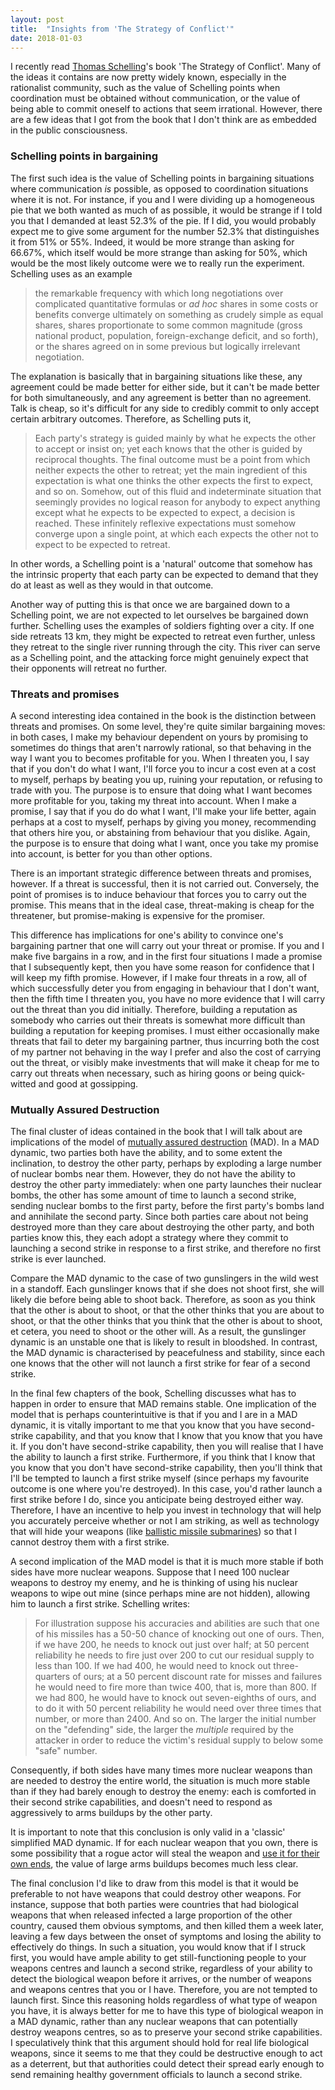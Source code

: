 ```yaml
---
layout: post
title:  "Insights from 'The Strategy of Conflict'"
date: 2018-01-03
---
```


I recently read [Thomas Schelling](https://en.wikipedia.org/wiki/Thomas_Schelling)'s book 'The Strategy of Conflict'. Many of the ideas it contains are now pretty widely known, especially in the rationalist community, such as the value of Schelling points when coordination must be obtained without communication, or the value of being able to commit oneself to actions that seem irrational. However, there are a few ideas that I got from the book that I don't think are as embedded in the public consciousness.

### Schelling points in bargaining

The first such idea is the value of Schelling points in bargaining situations where communication _is_ possible, as opposed to coordination situations where it is not. For instance, if you and I were dividing up a homogeneous pie that we both wanted as much of as possible, it would be strange if I told you that I demanded at least 52.3% of the pie. If I did, you would probably expect me to give some argument for the number 52.3% that distinguishes it from 51% or 55%. Indeed, it would be more strange than asking for 66.67%, which itself would be more strange than asking for 50%, which would be the most likely outcome were we to really run the experiment. Schelling uses as an example

> the remarkable frequency with which long negotiations over complicated quantitative formulas or _ad hoc_ shares in some costs or benefits converge ultimately on something as crudely simple as equal shares, shares proportionate to some common magnitude (gross national product, population, foreign-exchange deficit, and so forth), or the shares agreed on in some previous but logically irrelevant negotiation.

The explanation is basically that in bargaining situations like these, any agreement could be made better for either side, but it can't be made better for both simultaneously, and any agreement is better than no agreement. Talk is cheap, so it's difficult for any side to credibly commit to only accept certain arbitrary outcomes. Therefore, as Schelling puts it,

> Each party's strategy is guided mainly by what he expects the other to accept or insist on; yet each knows that the other is guided by reciprocal thoughts. The final outcome must be a point from which neither expects the other to retreat; yet the main ingredient of this expectation is what one thinks the other expects the first to expect, and so on. Somehow, out of this fluid and indeterminate situation that seemingly provides no logical reason for anybody to expect anything except what he expects to be expected to expect, a decision is reached. These infinitely reflexive expectations must somehow converge upon a single point, at which each expects the other not to expect to be expected to retreat.

In other words, a Schelling point is a 'natural' outcome that somehow has the intrinsic property that each party can be expected to demand that they do at least as well as they would in that outcome.

Another way of putting this is that once we are bargained down to a Schelling point, we are not expected to let ourselves be bargained down further. Schelling uses the examples of soldiers fighting over a city. If one side retreats 13 km, they might be expected to retreat even further, unless they retreat to the single river running through the city. This river can serve as a Schelling point, and the attacking force might genuinely expect that their opponents will retreat no further.

### Threats and promises

A second interesting idea contained in the book is the distinction between threats and promises. On some level, they're quite similar bargaining moves: in both cases, I make my behaviour dependent on yours by promising to sometimes do things that aren't narrowly rational, so that behaving in the way I want you to becomes profitable for you. When I threaten you, I say that if you don't do what I want, I'll force you to incur a cost even at a cost to myself, perhaps by beating you up, ruining your reputation, or refusing to trade with you. The purpose is to ensure that doing what I want becomes more profitable for you, taking my threat into account. When I make a promise, I say that if you do do what I want, I'll make your life better, again perhaps at a cost to myself, perhaps by giving you money, recommending that others hire you, or abstaining from behaviour that you dislike. Again, the purpose is to ensure that doing what I want, once you take my promise into account, is better for you than other options.

There is an important strategic difference between threats and promises, however. If a threat is successful, then it is not carried out. Conversely, the point of promises is to induce behaviour that forces you to carry out the promise. This means that in the ideal case, threat-making is cheap for the threatener, but promise-making is expensive for the promiser.

This difference has implications for one's ability to convince one's bargaining partner that one will carry out your threat or promise. If you and I make five bargains in a row, and in the first four situations I made a promise that I subsequently kept, then you have some reason for confidence that I will keep my fifth promise. However, if I make four threats in a row, all of which successfully deter you from engaging in behaviour that I don't want, then the fifth time I threaten you, you have no more evidence that I will carry out the threat than you did initially. Therefore, building a reputation as somebody who carries out their threats is somewhat more difficult than building a reputation for keeping promises. I must either occasionally make threats that fail to deter my bargaining partner, thus incurring both the cost of my partner not behaving in the way I prefer and also the cost of carrying out the threat, or visibly make investments that will make it cheap for me to carry out threats when necessary, such as hiring goons or being quick-witted and good at gossipping.

### Mutually Assured Destruction

The final cluster of ideas contained in the book that I will talk about are implications of the model of [mutually assured destruction](https://en.wikipedia.org/wiki/Mutual_assured_destruction) (MAD). In a MAD dynamic, two parties both have the ability, and to some extent the inclination, to destroy the other party, perhaps by exploding a large number of nuclear bombs near them. However, they do not have the ability to destroy the other party immediately: when one party launches their nuclear bombs, the other has some amount of time to launch a second strike, sending nuclear bombs to the first party, before the first party's bombs land and annihilate the second party. Since both parties care about not being destroyed more than they care about destroying the other party, and both parties know this, they each adopt a strategy where they commit to launching a second strike in response to a first strike, and therefore no first strike is ever launched.

Compare the MAD dynamic to the case of two gunslingers in the wild west in a standoff. Each gunslinger knows that if she does not shoot first, she will likely die before being able to shoot back. Therefore, as soon as you think that the other is about to shoot, or that the other thinks that you are about to shoot, or that the other thinks that you think that the other is about to shoot, et cetera, you need to shoot or the other will. As a result, the gunslinger dynamic is an unstable one that is likely to result in bloodshed. In contrast, the MAD dynamic is characterised by peacefulness and stability, since each one knows that the other will not launch a first strike for fear of a second strike.

In the final few chapters of the book, Schelling discusses what has to happen in order to ensure that MAD remains stable. One implication of the model that is perhaps counterintuitive is that if you and I are in a MAD dynamic, it is vitally important to me that you know that you have second-strike capability, and that you know that I know that you know that you have it. If you don't have second-strike capability, then you will realise that I have the ability to launch a first strike. Furthermore, if you think that I know that you know that you don't have second-strike capability, then you'll think that I'll be tempted to launch a first strike myself (since perhaps my favourite outcome is one where you're destroyed). In this case, you'd rather launch a first strike before I do, since you anticipate being destroyed either way. Therefore, I have an incentive to help you invest in technology that will help you accurately perceive whether or not I am striking, as well as technology that will hide your weapons (like [ballistic missile submarines](https://en.wikipedia.org/wiki/Ballistic_missile_submarine)) so that I cannot destroy them with a first strike.

A second implication of the MAD model is that it is much more stable if both sides have more nuclear weapons. Suppose that I need 100 nuclear weapons to destroy my enemy, and he is thinking of using his nuclear weapons to wipe out mine (since perhaps mine are not hidden), allowing him to launch a first strike. Schelling writes:

> For illustration suppose his accuracies and abilities are such that one of his missiles has a 50-50 chance of knocking out one of ours. Then, if we have 200, he needs to knock out just over half; at 50 percent reliability he needs to fire just over 200 to cut our residual supply to less than 100. If we had 400, he would need to knock out three-quarters of ours; at a 50 percent discount rate for misses and failures he would need to fire more than twice 400, that is, more than 800. If we had 800, he would have to knock out seven-eighths of ours, and to do it with 50 percent reliability he would need over three times that number, or more than 2400. And so on. The larger the initial number on the "defending" side, the larger the _multiple_ required by the attacker in order to reduce the victim's residual supply to below some "safe" number.

Consequently, if both sides have many times more nuclear weapons than are needed to destroy the entire world, the situation is much more stable than if they had barely enough to destroy the enemy: each is comforted in their second strike capabilities, and doesn't need to respond as aggressively to arms buildups by the other party.

It is important to note that this conclusion is only valid in a 'classic' simplified MAD dynamic. If for each nuclear weapon that you own, there is some possibility that a rogue actor will steal the weapon and [use it for their own ends](https://en.wikipedia.org/wiki/Nuclear_terrorism), the value of large arms buildups becomes much less clear.

The final conclusion I'd like to draw from this model is that it would be preferable to not have weapons that could destroy other weapons. For instance, suppose that both parties were countries that had biological weapons that when released infected a large proportion of the other country, caused them obvious symptoms, and then killed them a week later, leaving a few days between the onset of symptoms and losing the ability to effectively do things. In such a situation, you would know that if I struck first, you would have ample ability to get still-functioning people to your weapons centres and launch a second strike, regardless of your ability to detect the biological weapon before it arrives, or the number of weapons and weapons centres that you or I have. Therefore, you are not tempted to launch first. Since this reasoning holds regardless of what type of weapon you have, it is always better for me to have this type of biological weapon in a MAD dynamic, rather than any nuclear weapons that can potentially destroy weapons centres, so as to preserve your second strike capabilities. I speculatively think that this argument should hold for real life biological weapons, since it seems to me that they could be destructive enough to act as a deterrent, but that authorities could detect their spread early enough to send remaining healthy government officials to launch a second strike.
